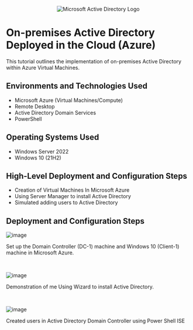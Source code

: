 <p align="center">
<img src="https://i.imgur.com/pU5A58S.png" alt="Microsoft Active Directory Logo"/>
</p>

<h1>On-premises Active Directory Deployed in the Cloud (Azure)</h1>
This tutorial outlines the implementation of on-premises Active Directory within Azure Virtual Machines.<br />






<h2>Environments and Technologies Used</h2>

- Microsoft Azure (Virtual Machines/Compute)
- Remote Desktop
- Active Directory Domain Services
- PowerShell

<h2>Operating Systems Used </h2>

- Windows Server 2022
- Windows 10 (21H2)

<h2>High-Level Deployment and Configuration Steps</h2>

- Creation of Virtual Machines In Microsoft Azure
- Using Server Manager to install Active Directory 
- Simulated adding users to Active Directory
  

<h2>Deployment and Configuration Steps</h2>

<p>

![image](https://github.com/alhutchinson/Configuring-Active-Directory/assets/171261246/4c72103f-3abc-4a4b-8a1e-65e2ad99c629)

</p>
<p>
Set up the Domain Controller (DC-1) machine and Windows 10 (Client-1) machine in Microsoft Azure.
</p>
<br />

<p>

![image](https://github.com/alhutchinson/Configuring-Active-Directory/assets/171261246/7dcc6c51-e4b4-415f-802f-d6a094701a3a)

</p>
<p>
Demonstration of me Using Wizard to install Active Directory.
</p>
<br />

<p>

![image](https://github.com/alhutchinson/Configuring-Active-Directory/assets/171261246/fac35282-3963-4247-90b1-e624bd522fcf)

</p>
<p>
Created users in Active Directory Domain Controller using Power Shell ISE
</p>
<br />







